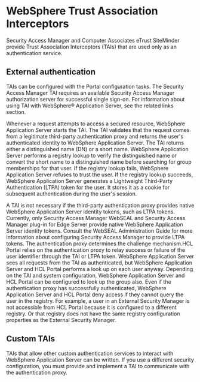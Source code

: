 # WebSphere Trust Association Interceptors

Security Access Manager and Computer Associates eTrust SiteMinder provide Trust Association Interceptors \(TAIs\) that are used only as an authentication service.

## External authentication

TAIs can be configured with the Portal configuration tasks. The Security Access Manager TAI requires an available Security Access Manager authorization server for successful single sign-on. For information about using TAI with WebSphere® Application Server, see the related links section.

Whenever a request attempts to access a secured resource, WebSphere Application Server starts the TAI. The TAI validates that the request comes from a legitimate third-party authentication proxy and returns the user's authenticated identity to WebSphere Application Server. The TAI returns either a distinguished name \(DN\) or a short name. WebSphere Application Server performs a registry lookup to verify the distinguished name or convert the short name to a distinguished name before searching for group memberships for that user. If the registry lookup fails, WebSphere Application Server refuses to trust the user. If the registry lookup succeeds, WebSphere Application Server generates a Lightweight Third-Party Authentication \(LTPA\) token for the user. It stores it as a cookie for subsequent authentication during the user's session.

A TAI is not necessary if the third-party authentication proxy provides native WebSphere Application Server identity tokens, such as LTPA tokens. Currently, only Security Access Manager WebSEAL and Security Access Manager plug-in for Edge Server provide native WebSphere Application Server identity tokens. Consult the WebSEAL Administration Guide for more information about configuring Security Access Manager to provide LTPA tokens. The authentication proxy determines the challenge mechanism.HCL Portal relies on the authentication proxy to relay success or failure of the user identifier through the TAI or LTPA token. WebSphere Application Server sees all requests from the TAI as authenticated, but WebSphere Application Server and HCL Portal performs a look up on each user anyway. Depending on the TAI and system configuration, WebSphere Application Server and HCL Portal can be configured to look up the group also. Even if the authentication proxy has successfully authenticated, WebSphere Application Server and HCL Portal deny access if they cannot query the user in the registry. For example, a user in an External Security Manager is not accessible from HCL Portal because it is configured to a different registry. Or that registry does not have the same registry configuration properties as the External Security Manager.

## Custom TAIs

TAIs that allow other custom authentication services to interact with WebSphere Application Server can be written. If you use a different security configuration, you must provide and implement a TAI to communicate with the authentication proxy.

<!--- **Related information**  


[WebSphere Application Server Library](https://www.ibm.com/docs/en/was)

[TAM Trust Association Interceptor \(TAI++\)](https://developer.ibm.com/product-doclinks/)

[Extended Tivoli Access Manager Trust Association Interceptor Plus \(ETAI\)](https://www.ibm.com/support/pages/node/574293) --->

